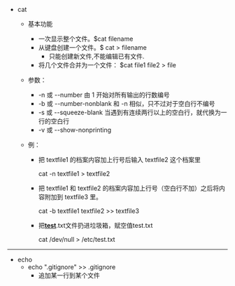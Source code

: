 - cat
  - 基本功能
    - 一次显示整个文件。$cat filename
    - 从键盘创建一个文件。$ cat > filename  
      - 只能创建新文件,不能编辑已有文件.
    - 将几个文件合并为一个文件： $cat file1 file2 > file
  - 参数：
    - -n 或 --number 由 1 开始对所有输出的行数编号
    - -b 或 --number-nonblank 和 -n 相似，只不过对于空白行不编号
    - -s 或 --squeeze-blank 当遇到有连续两行以上的空白行，就代换为一行的空白行
    - -v 或 --show-nonprinting
  - 例：

    + 把 textfile1 的档案内容加上行号后输入 textfile2 这个档案里

      	cat -n textfile1 > textfile2

    + 把 textfile1 和 textfile2 的档案内容加上行号（空白行不加）之后将内容附加到 textfile3 里。

      	cat -b textfile1 textfile2 >> textfile3

    + 把[**test**](http://www.cnblogs.com/perfy/admin/).txt文件扔进垃圾箱，赋空值test.txt

      	cat /dev/null > /etc/test.txt  

---

+ echo
	+ echo ".gitignore" >> .gitignore 
		+ 追加某一行到某个文件
